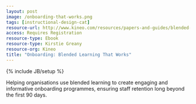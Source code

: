 ```yaml
---
layout: post
image: /onboarding-that-works.png
tags: [instructional-design-cat]
resource-url: http://www.kineo.com/resources/papers-and-guides/blended-learning-that-works-for-onboarding-guide
access: Requires Registration
resource-type: Ebook
resource-type: Kirstie Greany
resource-org: Kineo
title: "Onboarding: Blended Learning That Works"
---
```

{% include JB/setup %}

Helping organisations use blended learning to create engaging and informative onboarding programmes, ensuring staff retention long beyond the first 90 days.
